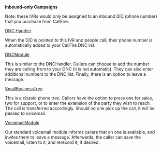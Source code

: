 <strong>Inbound-only Campaigns</strong>

Note: these IVRs would only be assigned to an inbound DID (phone number) that you purchase from CallFire. 

<a href="https://github.com/CallFire/callfire-ivr-samples/blob/develop/Inbound-only%20Campaigns/DNCHandler.xml">DNC Handler</a>

When the DID is pointed to this IVR and people call, their phone number is automatically added to your CallFire DNC list. 

<a href="https://github.com/CallFire/callfire-ivr-samples/blob/develop/Inbound-only%20Campaigns/DNCModule.xml">DNCModule</a>

This is similar to the DNCHandler. Callers can choose to add the number they are calling from to your DNC (it is not automatic). They can also enter additional numbers to the DNC list. Finally, there is an option to leave a message. 

<a href="https://github.com/CallFire/callfire-ivr-samples/blob/develop/Inbound-only%20Campaigns/SmallBusinessTree.xml">SmallBusinessTree</a>

This is a classic phone tree. Callers have the option to press one for sales, two for support, or to enter the extension of the party they wish to reach. The call is transferred accordingly. Should no one pick up the call, it will be passed to voicemail.

<a href="https://github.com/CallFire/callfire-ivr-samples/blob/develop/Inbound-only%20Campaigns/VoicemailModule.xml">VoicemailModule</a>

Our standard voicemail module informs callers that on one is available, and invites them to leave a message. Afterwards, the caller can save the voicemail, listen to it, and rerecord it, if desired.
